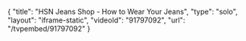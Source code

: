 {
    "title": "HSN Jeans Shop - How to Wear Your Jeans",
    "type": "solo",
    "layout": "iframe-static",
    "videoId": "91797092",
    "url": "\/tvpembed\/91797092"
}